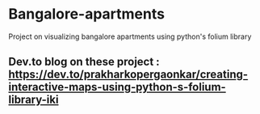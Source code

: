 # Bangalore-apartments
Project on visualizing bangalore apartments using python's folium library

## Dev.to blog on these project : https://dev.to/prakharkopergaonkar/creating-interactive-maps-using-python-s-folium-library-iki

